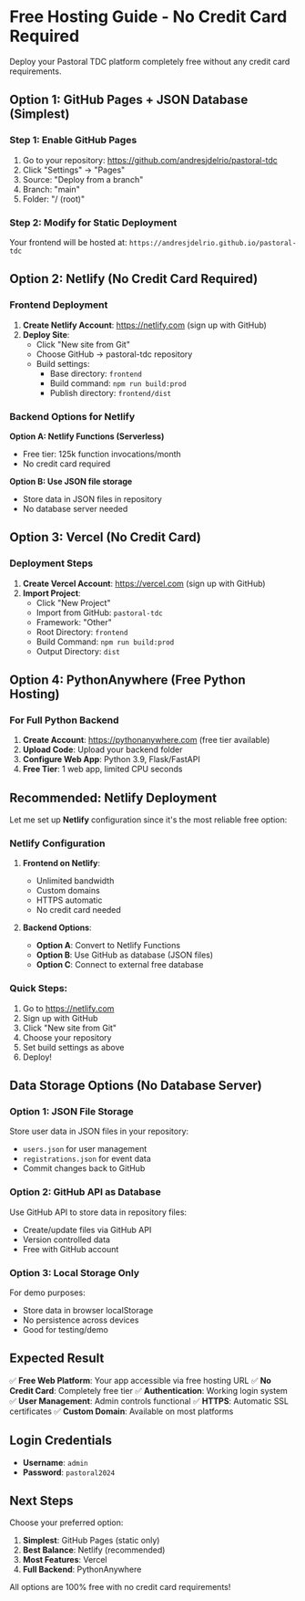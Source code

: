 # Free Hosting Guide - No Credit Card Required

Deploy your Pastoral TDC platform completely free without any credit card requirements.

## Option 1: GitHub Pages + JSON Database (Simplest)

### Step 1: Enable GitHub Pages
1. Go to your repository: https://github.com/andresjdelrio/pastoral-tdc
2. Click "Settings" → "Pages"
3. Source: "Deploy from a branch"
4. Branch: "main"
5. Folder: "/ (root)"

### Step 2: Modify for Static Deployment
Your frontend will be hosted at: `https://andresjdelrio.github.io/pastoral-tdc`

## Option 2: Netlify (No Credit Card Required)

### Frontend Deployment
1. **Create Netlify Account**: https://netlify.com (sign up with GitHub)
2. **Deploy Site**:
   - Click "New site from Git"
   - Choose GitHub → pastoral-tdc repository
   - Build settings:
     - Base directory: `frontend`
     - Build command: `npm run build:prod`
     - Publish directory: `frontend/dist`

### Backend Options for Netlify
**Option A: Netlify Functions (Serverless)**
- Free tier: 125k function invocations/month
- No credit card required

**Option B: Use JSON file storage**
- Store data in JSON files in repository
- No database server needed

## Option 3: Vercel (No Credit Card)

### Deployment Steps
1. **Create Vercel Account**: https://vercel.com (sign up with GitHub)
2. **Import Project**:
   - Click "New Project"
   - Import from GitHub: `pastoral-tdc`
   - Framework: "Other"
   - Root Directory: `frontend`
   - Build Command: `npm run build:prod`
   - Output Directory: `dist`

## Option 4: PythonAnywhere (Free Python Hosting)

### For Full Python Backend
1. **Create Account**: https://pythonanywhere.com (free tier available)
2. **Upload Code**: Upload your backend folder
3. **Configure Web App**: Python 3.9, Flask/FastAPI
4. **Free Tier**: 1 web app, limited CPU seconds

## Recommended: Netlify Deployment

Let me set up **Netlify** configuration since it's the most reliable free option:

### Netlify Configuration

1. **Frontend on Netlify**:
   - Unlimited bandwidth
   - Custom domains
   - HTTPS automatic
   - No credit card needed

2. **Backend Options**:
   - **Option A**: Convert to Netlify Functions
   - **Option B**: Use GitHub as database (JSON files)
   - **Option C**: Connect to external free database

### Quick Steps:
1. Go to https://netlify.com
2. Sign up with GitHub
3. Click "New site from Git"
4. Choose your repository
5. Set build settings as above
6. Deploy!

## Data Storage Options (No Database Server)

### Option 1: JSON File Storage
Store user data in JSON files in your repository:
- `users.json` for user management
- `registrations.json` for event data
- Commit changes back to GitHub

### Option 2: GitHub API as Database
Use GitHub API to store data in repository files:
- Create/update files via GitHub API
- Version controlled data
- Free with GitHub account

### Option 3: Local Storage Only
For demo purposes:
- Store data in browser localStorage
- No persistence across devices
- Good for testing/demo

## Expected Result

✅ **Free Web Platform**: Your app accessible via free hosting URL
✅ **No Credit Card**: Completely free tier
✅ **Authentication**: Working login system
✅ **User Management**: Admin controls functional
✅ **HTTPS**: Automatic SSL certificates
✅ **Custom Domain**: Available on most platforms

## Login Credentials

- **Username**: `admin`
- **Password**: `pastoral2024`

## Next Steps

Choose your preferred option:
1. **Simplest**: GitHub Pages (static only)
2. **Best Balance**: Netlify (recommended)
3. **Most Features**: Vercel
4. **Full Backend**: PythonAnywhere

All options are 100% free with no credit card requirements!